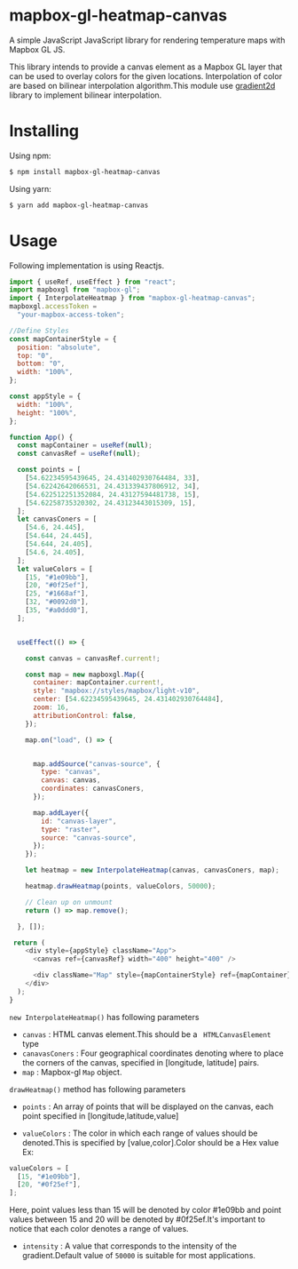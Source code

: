 # mapbox-gl-heatmap-canvas

A simple JavaScript JavaScript library for rendering temperature maps with Mapbox GL JS.

This library intends to provide a canvas element as a Mapbox GL layer that can be used to overlay colors for the given locations. Interpolation of color are based on bilinear interpolation algorithm.This module use [gradient2d](https://github.com/dismedia/gradient2d) library to implement bilinear interpolation.

# Installing

Using npm:

```bash
$ npm install mapbox-gl-heatmap-canvas
```

Using yarn:

```bash
$ yarn add mapbox-gl-heatmap-canvas

```

# Usage

Following implementation is using Reactjs.

```javascript
import { useRef, useEffect } from "react";
import mapboxgl from "mapbox-gl";
import { InterpolateHeatmap } from "mapbox-gl-heatmap-canvas";
mapboxgl.accessToken =
  "your-mapbox-access-token";

//Define Styles
const mapContainerStyle = {
  position: "absolute",
  top: "0",
  bottom: "0",
  width: "100%",
};

const appStyle = {
  width: "100%",
  height: "100%",
};

function App() {
  const mapContainer = useRef(null);
  const canvasRef = useRef(null);

  const points = [
    [54.62234595439645, 24.431402930764484, 33],
    [54.62242642066531, 24.431339437806912, 34],
    [54.622512251352084, 24.43127594481738, 15],
    [54.62258735320302, 24.43123443015309, 15],
  ];
  let canvasConers = [
    [54.6, 24.445],
    [54.644, 24.445],
    [54.644, 24.405],
    [54.6, 24.405],
  ];
  let valueColors = [
    [15, "#1e09bb"],
    [20, "#0f25ef"],
    [25, "#1668af"],
    [32, "#0092d0"],
    [35, "#a0ddd0"],
  ];


  useEffect(() => {

    const canvas = canvasRef.current!;

    const map = new mapboxgl.Map({
      container: mapContainer.current!,
      style: "mapbox://styles/mapbox/light-v10",
      center: [54.62234595439645, 24.431402930764484],
      zoom: 16,
      attributionControl: false,
    });

    map.on("load", () => {


      map.addSource("canvas-source", {
        type: "canvas",
        canvas: canvas,
        coordinates: canvasConers,
      });

      map.addLayer({
        id: "canvas-layer",
        type: "raster",
        source: "canvas-source",
      });
    });

    let heatmap = new InterpolateHeatmap(canvas, canvasConers, map);

    heatmap.drawHeatmap(points, valueColors, 50000);

    // Clean up on unmount
    return () => map.remove();

  }, []);

 return (
    <div style={appStyle} className="App">
      <canvas ref={canvasRef} width="400" height="400" />

      <div className="Map" style={mapContainerStyle} ref={mapContainer} />
    </div>
  );
}

```

`new InterpolateHeatmap()` has following parameters

- `canvas` : HTML canvas element.This should be a ` HTMLCanvasElement` type
- `canavasConers` : Four geographical coordinates denoting where to place the corners of the canvas, specified in [longitude, latitude] pairs.
- `map` : Mapbox-gl `Map` object.

`drawHeatmap()` method has following parameters

- `points` : An array of points that will be displayed on the canvas, each point specified in [longitude,latitude,value]

- `valueColors` : The color in which each range of values should be denoted.This is specified by [value,color].Color should be a Hex value
  Ex:

```javascript
valueColors = [
  [15, "#1e09bb"],
  [20, "#0f25ef"],
];
```

Here, point values less than 15 will be denoted by color #1e09bb and point values between 15 and 20 will be denoted by #0f25ef.It's important to notice that each color denotes a range of values.

- `intensity` : A value that corresponds to the intensity of the gradient.Default value of `50000` is suitable for most applications.

